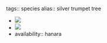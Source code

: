 tags:: species
alias:: silver trumpet tree

- ![](https://peach-geographical-bat-397.mypinata.cloud/ipfs/QmVjuMay6SggjWSoWhEDoXbSFb6gLFZNVT79AcPceotLqN)
- ![](https://peach-geographical-bat-397.mypinata.cloud/ipfs/QmUVRcNS3XY9tP2T6or62tjqC14yHYW9Joy4GbkC2cQnzt)
- availability:: hanara